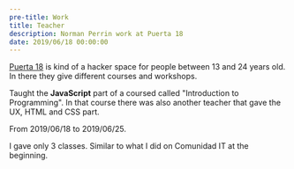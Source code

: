 ```yaml
---
pre-title: Work
title: Teacher
description: Norman Perrin work at Puerta 18
date: 2019/06/18 00:00:00
---
```


[Puerta 18](http://www.puerta18.org.ar/) is kind of a hacker space for people between 13 and 24 years old. In there they give different courses and workshops.

Taught the **JavaScript** part of a coursed called "Introduction to Programming". In that course there was also another teacher that gave the UX, HTML and CSS part.

From 2019/06/18 to 2019/06/25.

I gave only 3 classes. Similar to what I did on Comunidad IT at the beginning.

